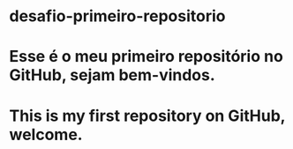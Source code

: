 # desafio-primeiro-repositorio

# Esse é o meu primeiro repositório no GitHub, sejam bem-vindos.
# This is my first repository on GitHub, welcome.
